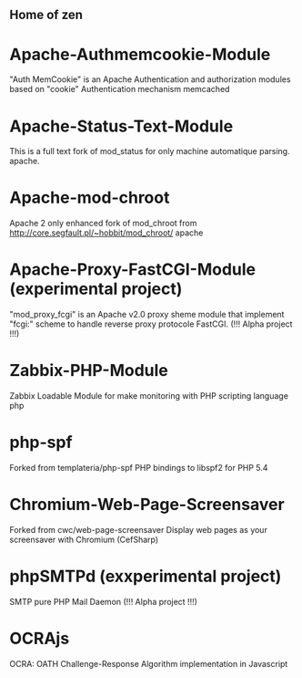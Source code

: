 ## Home of zen

# Apache-Authmemcookie-Module 

"Auth MemCookie" is an Apache Authentication and authorization modules based on "cookie" Authentication mechanism
memcached

# Apache-Status-Text-Module 

This is a full text fork of mod_status for only machine automatique parsing.
apache.

# Apache-mod-chroot 

Apache 2 only enhanced fork of mod_chroot from http://core.segfault.pl/~hobbit/mod_chroot/
apache

# Apache-Proxy-FastCGI-Module (experimental project)

"mod_proxy_fcgi" is an Apache v2.0 proxy sheme module that implement "fcgi:" scheme to handle reverse proxy protocole FastCGI. (!!! Alpha project !!!)

# Zabbix-PHP-Module 

Zabbix Loadable Module for make monitoring with PHP scripting language php 

# php-spf

Forked from templateria/php-spf
PHP bindings to libspf2 for PHP 5.4

# Chromium-Web-Page-Screensaver 

Forked from cwc/web-page-screensaver
Display web pages as your screensaver with Chromium (CefSharp)

# phpSMTPd  (exxperimental project)

SMTP pure PHP Mail Daemon (!!! Alpha project !!!)

# OCRAjs 

OCRA: OATH Challenge-Response Algorithm implementation in Javascript


